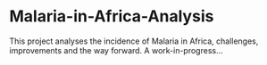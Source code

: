 # Malaria-in-Africa-Analysis
This project analyses the incidence of Malaria in Africa, challenges, improvements and the way forward.
A work-in-progress...
